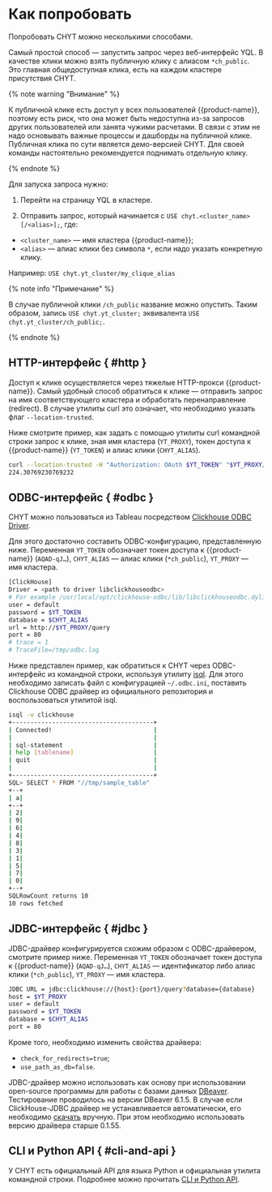 # Как попробовать

Попробовать CHYT можно несколькими способами.

Самый простой способ — запустить запрос через веб-интерфейс YQL. В качестве клики можно взять публичную клику c алиасом `*ch_public`. Это главная общедоступная клика, есть на каждом кластере присутствия CHYT.

{% note warning "Внимание" %}

К публичной клике есть доступ у всех пользователей {{product-name}}, поэтому есть риск, что она может быть недоступна из-за запросов других пользователей или занята чужими расчетами. В связи с этим не надо основывать важные процессы и дашборды на публичной клике. Публичная клика по сути является демо-версией CHYT. Для своей команды настоятельно рекомендуется поднимать отдельную клику.

{% endnote %}

Для запуска запроса нужно:

1. Перейти на страницу YQL в кластере.

2. Отправить запрос, который начинается с `USE chyt.<cluster_name>[/<alias>];`, где:
  - `<cluster_name>` — имя кластера {{product-name}};
  - `<alias>` — алиас клики без символа `*`, если надо указать конкретную клику.

  Например: `USE chyt.yt_cluster/my_clique_alias`

{% note info "Примечание" %}

В случае публичной клики `/ch_public` название можно опустить. Таким образом, запись `USE chyt.yt_cluster;` эквивалента `USE chyt.yt_cluster/ch_public;`.

{% endnote %}

## HTTP-интерфейс { #http }

Доступ к клике осуществляется через тяжелые HTTP-прокси {{product-name}}. Самый удобный способ обратиться к клике — отправить запрос на имя соответствующего кластера и обработать перенаправление (redirect). В случае утилиты curl это означает, что необходимо указать флаг `--location-trusted`.

Ниже смотрите пример, как задать с помощью утилиты curl командной строки запрос к клике, зная имя кластера (`YT_PROXY`), токен доступа к {{product-name}} (`YT_TOKEN`) и алиас клики (`CHYT_ALIAS`).

```bash
curl --location-trusted -H "Authorization: OAuth $YT_TOKEN" "$YT_PROXY/query?database=$CHYT_ALIAS" -d 'SELECT Avg(a) FROM "//sys/clickhouse/sample_table"'
224.30769230769232
```

## ODBC-интерфейс { #odbc }

CHYT можно пользоваться из Tableau посредством [Clickhouse ODBC Driver](https://github.com/ClickHouse/clickhouse-odbc).

Для этого достаточно составить ODBC-конфигурацию, представленную ниже. Переменная `YT_TOKEN` обозначает токен доступа к {{product-name}} (`AQAD-qJ…`), `CHYT_ALIAS` — алиас клики (`*ch_public`), `YT_PROXY` — имя кластера.

```bash
[ClickHouse]
Driver = <path to driver libclickhouseodbc>
# For example /usr/local/opt/clickhouse-odbc/lib/libclickhouseodbc.dylib
user = default
password = $YT_TOKEN
database = $CHYT_ALIAS
url = http://$YT_PROXY/query
port = 80
# trace = 1
# TraceFile=/tmp/odbc.log
```

Ниже представлен пример, как обратиться к CHYT через ODBC-интерфейс из командной строки, используя утилиту [isql](https://en.wikipedia.org/wiki/UnixODBC). Для этого необходимо записать файл с конфигурацией `~/.odbc.ini`, поставить Clickhouse ODBC драйвер из официального репозитория и воспользоваться утилитой isql.

```bash
isql -v clickhouse
+---------------------------------------+
| Connected!                            |
|                                       |
| sql-statement                         |
| help [tablename]                      |
| quit                                  |
|                                       |
+---------------------------------------+
SQL> SELECT * FROM "//tmp/sample_table"
+--+
| a|
+--+
| 2|
| 9|
| 6|
| 4|
| 8|
| 3|
| 1|
| 5|
| 7|
| 0|
+--+
SQLRowCount returns 10
10 rows fetched
```

## JDBC-интерфейс { #jdbc }

JDBC-драйвер конфигурируется схожим образом с ODBC-драйвером, смотрите пример ниже. Переменная `YT_TOKEN` обозначает токен доступа к {{product-name}} (`AQAD-qJ…`),  `CHYT_ALIAS` — идентификатор либо алиас клики (`*ch_public`), `YT_PROXY` — имя кластера.


```bash
JDBC URL = jdbc:clickhouse://{host}:{port}/query?database={database}
host = $YT_PROXY
user = default
password = $YT_TOKEN
database = $CHYT_ALIAS
port = 80
```

Кроме того, необходимо изменить свойства драйвера:

- `check_for_redirects=true`;
- `use_path_as_db=false`.

JDBC-драйвер можно использовать как основу при использовании open-source программы для работы с базами данных [DBeaver](https://dbeaver.io). Тестирование проводилось на версии DBeaver 6.1.5. В случае если ClickHouse-JDBC драйвер не устанавливается автоматически, его необходимо [скачать](https://github.com/yandex/clickhouse-jdbc) вручную. При этом необходимо использовать версию драйвера старше 0.1.55.

## CLI и Python API { #cli-and-api }

У CHYT есть официальный API для языка Python и официальная утилита командной строки. Подробнее можно прочитать [CLI и Python API](../../../../user-guide/data-processing/chyt/cli-and-api.md).








